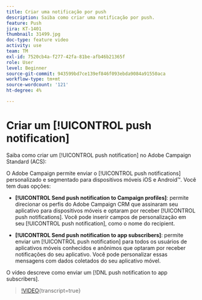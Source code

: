```yaml
---
title: Criar uma notificação por push
description: Saiba como criar uma notificação por push.
feature: Push
jira: KT-1401
thumbnail: 31499.jpg
doc-type: feature video
activity: use
team: TM
exl-id: 7520cb4a-f277-42fa-81be-afb46b21365f
role: User
level: Beginner
source-git-commit: 943599bd7ce139ef846f093ebda9084a91550aca
workflow-type: tm+mt
source-wordcount: '121'
ht-degree: 4%

---
```


# Criar um [!UICONTROL push notification]

Saiba como criar um [!UICONTROL push notification] no Adobe Campaign Standard (ACS):

O Adobe Campaign permite enviar o [!UICONTROL push notifications] personalizado e segmentado para dispositivos móveis iOS e Android™. Você tem duas opções:

* **[!UICONTROL Send push notification to Campaign profiles]**: permite direcionar os perfis do Adobe Campaign CRM que assinaram seu aplicativo para dispositivos móveis e optaram por receber [!UICONTROL push notifications]. Você pode inserir campos de personalização em seu [!UICONTROL push notification], como o nome do recipient.

* **[!UICONTROL Send push notification to app subscribers]**: permite enviar um [!UICONTROL push notification] para todos os usuários de aplicativos móveis conhecidos e anônimos que optaram por receber notificações do seu aplicativo. Você pode personalizar essas mensagens com dados coletados do seu aplicativo móvel.

O vídeo descreve como enviar um [!DNL push notification to app subscribers].

>[!VIDEO](https://video.tv.adobe.com/v/36321?learn=on&captions=por_br){transcript=true}
